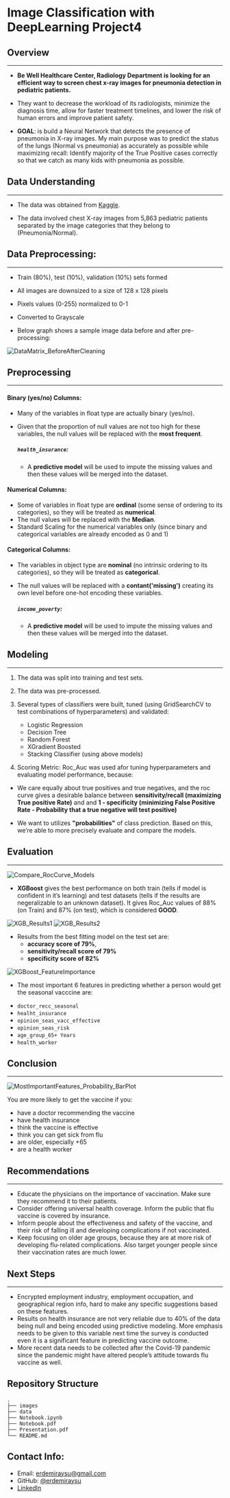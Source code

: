 # Image Classification with DeepLearning Project4

## Overview
***
- **Be Well Healthcare Center, Radiology Department is looking for an efficient way to screen chest x-ray images for pneumonia detection in pediatric patients.**

- They want to decrease the workload of its radiologists, minimize the diagnosis time, allow for faster treatment timelines, and lower the risk of human errors and improve patient safety.

- **GOAL**: is build a Neural Network that detects the presence of pneumonia in X-ray images. My main purpose was to  predict the status of the lungs (Normal vs pneumonia) as accurately as possible while maximizing recall: Identify majority of the True Positive cases correctly so that we catch as many kids with pneumonia as possible. 

## Data Understanding
***
* The data was obtained from [Kaggle](https://www.kaggle.com/datasets/paultimothymooney/chest-xray-pneumonia). 

* The data involved chest X-ray images from 5,863 pediatric patients separated by the image categories that they belong to (Pneumonia/Normal). 

## Data Preprocessing:
***
* Train (80%), test (10%), validation (10%) sets formed
* All images are downsized to a size of 128 x 128 pixels
* Pixels values (0-255) normalized to 0-1
* Converted to Grayscale

* Below graph shows a sample image data before and after pre-processing:





![DataMatrix_BeforeAfterCleaning](https://user-images.githubusercontent.com/61121277/199284666-c8f26292-406a-43c3-a6dd-36a780364683.png)

## Preprocessing
***
#### Binary (yes/no) Columns:
* Many of the variables in float type are actually binary (yes/no).
* Given that the proportion of null values are not too high for these variables, the null values will be replaced with the **most frequent**. 

    ##### `health_insurance`:
    * A **predictive model** will be used to impute the missing values and then these values will be merged into the dataset. 

#### Numerical Columns:
* Some of variables in float type are **ordinal** (some sense of ordering to its categories), so they will be treated as **numerical**. 
* The null values will be replaced with the **Median**. 
* Standard Scaling for the numerical variables only (since binary and categorical variables are already encoded as 0 and 1)

#### Categorical Columns:
* The variables in object type are **nominal** (no intrinsic ordering to its categories), so they will be treated as **categorical**. 
* The null values will be replaced with a **contant('missing')** creating its own level before one-hot encoding these variables. 

    ##### `income_poverty`:
    * A **predictive model** will be used to impute the missing values and then these values will be merged into the dataset. 

## Modeling
***
1. The data was split into training and test sets.
2. The data was pre-processed. 
3. Several types of classifiers were built, tuned (using GridSearchCV to test combinations of hyperparameters) and validated:

    - Logistic Regression
    - Decision Tree
    - Random Forest
    - XGradient Boosted
    - Stacking Classifier (using above models)

4. Scoring Metric: Roc_Auc was used afor tuning hyperparameters and evaluating model performance, because:
 
* We care equally about true positives and true negatives, and the roc curve gives a desirable balance between **sensitivity/recall (maximizing True positive Rate)** and and **1 - specificity  (minimizing False Positive Rate - Probability that a true negative will test positive)**

* We want to utilizes **"probabilities"** of class prediction. Based on this, we’re able to more precisely evaluate and compare the models. 

## Evaluation
***

![Compare_RocCurve_Models](https://user-images.githubusercontent.com/61121277/199509396-629dd8df-bbb7-4715-85b8-e7626bf4c289.png)

* **XGBoost** gives the best performance on both train (tells if model is confident in it’s learning) and test datasets (tells if the results are negeralizable to an unknown dataset). It gives Roc_Auc values of 88% (on Train) and 87% (on test), which is considered **GOOD**.

![XGB_Results1](https://user-images.githubusercontent.com/61121277/199540455-5f1c29eb-cead-421f-bae3-2dad7efe6304.png)
![XGB_Results2](https://user-images.githubusercontent.com/61121277/199540456-eebd5573-1875-47c2-8501-edcb9ef0633b.png)

* Results from the best fitting model on the test set are:
    - **accuracy score of 79%**, 
    - **sensitivity/recall score of 79%** 
    - **specificity score of 82%** 

![XGBoost_FeatureImportance](https://user-images.githubusercontent.com/61121277/199292805-566c278c-e1e8-4a4a-b643-044569ce0812.png)

* The most important 6 features in predicting whether a person would get the seasonal vacccine are:

- `doctor_recc_seasonal`
- `healht_insurance`
- `opinion_seas_vacc_effective`  
- `opinion_seas_risk`
- `age_group_65+ Years`
- `health_worker` 

## Conclusion
***

![MostImportantFeatures_Probability_BarPlot](https://user-images.githubusercontent.com/61121277/199609041-e03dd4f4-2340-4512-a684-608f90204cc6.png)

You are more likely to get the vaccine if you:

- have a doctor recommending the vaccine
- have health insurance
- think the vaccine is effective
- think you can get sick from flu
- are older, especially +65
- are a health worker
   
## Recommendations
***
* Educate the physicians on the importance of vaccination. Make sure they recommend it to their patients.
* Consider offering universal health coverage. Inform the public that flu vaccine is covered by insurance. 
* Inform people about the effectiveness and safety of the vaccine, and their risk of falling ill and developing complications if not vaccinated. 
* Keep focusing on older age groups, because they are at more risk of developing flu-related complications. Also target younger people since their vaccination rates are much lower.

## Next Steps
***
* Encrypted employment industry, employment occupation, and geographical region info, hard to make any specific suggestions based on these features. 
* Results on health insurance are not very reliable due to 40% of the data being null and being encoded using predictive modeling. More emphasis needs to be given to this variable next time the survey is conducted even it is a significant feature in predicting vaccine outcome. 
* More recent data needs to be collected after the Covid-19 pandemic since the pandemic might have altered people’s attitude towards flu vaccine as well. 

## Repository Structure
    .
    ├── images 
    ├── data 
    ├── Notebook.ipynb     
    ├── Notebook.pdf 
    ├── Presentation.pdf                                             
    └── README.md   

## Contact Info:
* Email: erdemiraysu@gmail.com
* GitHub: [@erdemiraysu](https://github.com/erdemiraysu/)
* [LinkedIn](https://www.linkedin.com/in/aysuerdemir)
